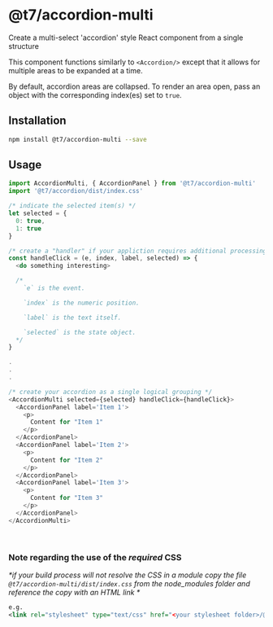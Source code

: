 # @t7/accordion-multi

Create a multi-select 'accordion' style React component from a single structure

This component functions similarly to `<Accordion/>` except that it allows for multiple areas to be expanded at a time.

By default, accordion areas are collapsed. To render an area open, pass an object with the corresponding index(es) set to `true`.

## Installation
```sh
npm install @t7/accordion-multi --save
```

## Usage
```js
import AccordionMulti, { AccordionPanel } from '@t7/accordion-multi'
import '@t7/accordion/dist/index.css'
```
```js
/* indicate the selected item(s) */
let selected = {
  0: true,
  1: true
}

/* create a "handler" if your appliction requires additional processing when tabs are selected */
const handleClick = (e, index, label, selected) => {
  <do something interesting>

  /*
    `e` is the event.

    `index` is the numeric position.

    `label` is the text itself.

    `selected` is the state object.
  */
}

.
.
.

/* create your accordion as a single logical grouping */
<AccordionMulti selected={selected} handleClick={handleClick}>
  <AccordionPanel label='Item 1'>
    <p>
      Content for "Item 1"
    </p>
  </AccordionPanel>
  <AccordionPanel label='Item 2'>
    <p>
      Content for "Item 2"
    </p>
  </AccordionPanel>
  <AccordionPanel label='Item 3'>
    <p>
      Content for "Item 3"
    </p>
  </AccordionPanel>
</AccordionMulti>

```
&nbsp;
&nbsp;

### Note regarding the use of the _required_ CSS
_*if your build process will not resolve the CSS in a module copy the file `@t7/accordion-multi/dist/index.css` from the node_modules folder and reference the copy with an HTML link *_

```xml
e.g.
<link rel="stylesheet" type="text/css" href="<your stylesheet folder>/@t7/accordion-multi/dist/index.css">
```